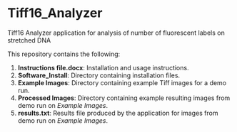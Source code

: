 # Tiff16_Analyzer
Tiff16 Analyzer application for analysis of number of fluorescent labels on stretched DNA

This repository contains the following:
1. **Instructions file.docx**: Installation and usage instructions.
2. **Software_Install**: Directory containing installation files.
3. **Example Images**: Directory containing example Tiff images for a demo run.
4. **Processed Images**: Directory containing example resulting images from demo run on _Example Images_.
5. **results.txt**: Results file produced by the application for images from demo run on _Example Images_.
